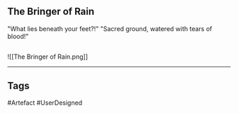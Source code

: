 ## The Bringer of Rain
"What lies beneath your feet?!"
"Sacred ground, watered with tears of blood!"
## 
![[The Bringer of Rain.png]]

---
## Tags
#Artefact
#UserDesigned 